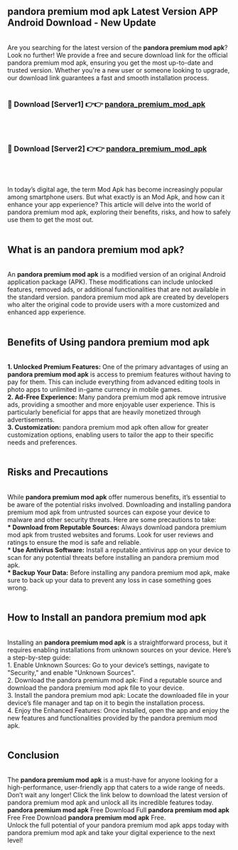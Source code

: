 ## pandora premium mod apk Latest Version APP Android Download - New Update
<br>
Are you searching for the latest version of the <strong>pandora premium mod apk</strong>? Look no further! We provide a free and secure download link for the official pandora premium mod apk, ensuring you get the most up-to-date and trusted version. Whether you're a new user or someone looking to upgrade, our download link guarantees a fast and smooth installation process.
<br>
<br>
<h3>🔴 Download [Server1] 👉👉 <a href="https://modyolo.store/pandora+premium+mod+apk">pandora_premium_mod_apk</a></h3><br>
<br>
<h3>🔴 Download [Server2] 👉👉 <a href="https://modyolo.store/pandora+premium+mod+apk">pandora_premium_mod_apk</a></h3><br>
<br>
<br>
In today’s digital age, the term Mod Apk has become increasingly popular among smartphone users. But what exactly is an Mod Apk, and how can it enhance your app experience? This article will delve into the world of pandora premium mod apk, exploring their benefits, risks, and how to safely use them to get the most out.
<br>
<br>
<h2>What is an pandora premium mod apk?</h2>
<br>
An <strong>pandora premium mod apk</strong> is a modified version of an original Android application package (APK). These modifications can include unlocked features, removed ads, or additional functionalities that are not available in the standard version. pandora premium mod apk are created by developers who alter the original code to provide users with a more customized and enhanced app experience.
<br>
<br>
<h2>Benefits of Using pandora premium mod apk</h2>
<br>
<strong> 1. Unlocked Premium Features:</strong> One of the primary advantages of using an <strong>pandora premium mod apk</strong> is access to premium features without having to pay for them. This can include everything from advanced editing tools in photo apps to unlimited in-game currency in mobile games.
<br>
<strong> 2. Ad-Free Experience:</strong> Many pandora premium mod apk remove intrusive ads, providing a smoother and more enjoyable user experience. This is particularly beneficial for apps that are heavily monetized through advertisements.
<br>
<strong> 3. Customization:</strong> pandora premium mod apk often allow for greater customization options, enabling users to tailor the app to their specific needs and preferences.
<br>
<br>
<h2>Risks and Precautions</h2>
<br>
While <strong>pandora premium mod apk</strong> offer numerous benefits, it’s essential to be aware of the potential risks involved. Downloading and installing pandora premium mod apk from untrusted sources can expose your device to malware and other security threats. Here are some precautions to take:
<br>
<strong> * Download from Reputable Sources:</strong> Always download pandora premium mod apk from trusted websites and forums. Look for user reviews and ratings to ensure the mod is safe and reliable.
<br>
<strong> * Use Antivirus Software:</strong> Install a reputable antivirus app on your device to scan for any potential threats before installing an pandora premium mod apk.
<br>
<strong> * Backup Your Data:</strong> Before installing any pandora premium mod apk, make sure to back up your data to prevent any loss in case something goes wrong.
<br>
<br>
<h2>How to Install an pandora premium mod apk</h2>
<br>
Installing an <strong>pandora premium mod apk</strong> is a straightforward process, but it requires enabling installations from unknown sources on your device. Here’s a step-by-step guide:
<br>
 1. Enable Unknown Sources: Go to your device’s settings, navigate to "Security," and enable "Unknown Sources".
<br>
 2. Download the pandora premium mod apk: Find a reputable source and download the pandora premium mod apk file to your device.
<br>
 3. Install the pandora premium mod apk: Locate the downloaded file in your device’s file manager and tap on it to begin the installation process.
<br>
 4. Enjoy the Enhanced Features: Once installed, open the app and enjoy the new features and functionalities provided by the pandora premium mod apk.
<br>
<br>
<h2><strong>Conclusion</strong></h2>
<br>
The <strong>pandora premium mod apk</strong> is a must-have for anyone looking for a high-performance, user-friendly app that caters to a wide range of needs. Don’t wait any longer! Click the link below to download the latest version of pandora premium mod apk and unlock all its incredible features today.
<br>
<strong>pandora premium mod apk</strong> Free Download Full <strong>pandora premium mod apk</strong> Free Free Download <strong>pandora premium mod apk</strong> Free.
<br>
Unlock the full potential of your pandora premium mod apk apps today with pandora premium mod apk and take your digital experience to the next level!